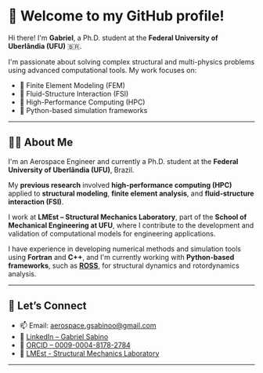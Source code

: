 # 👋 Welcome to my GitHub profile!

Hi there! I'm **Gabriel**, a Ph.D. student at the **Federal University of Uberlândia (UFU)** 🇧🇷.

I'm passionate about solving complex structural and multi-physics problems using advanced computational tools. My work focuses on:

- 🧠 Finite Element Modeling (FEM)  
- 🌊 Fluid-Structure Interaction (FSI)  
- 🚀 High-Performance Computing (HPC)  
- 🐍 Python-based simulation frameworks

---

## 👨‍🔬 About Me

I'm an Aerospace Engineer and currently a Ph.D. student at the **Federal University of Uberlândia (UFU)**, Brazil.

My **previous research** involved **high-performance computing (HPC)** applied to **structural modeling**, **finite element analysis**, and **fluid-structure interaction (FSI)**.

I work at **LMEst – Structural Mechanics Laboratory**, part of the **School of Mechanical Engineering at UFU**, where I contribute to the development and validation of computational models for engineering applications.

I have experience in developing numerical methods and simulation tools using **Fortran** and **C++**, and I'm currently working with **Python-based frameworks**, such as [**ROSS**](https://github.com/petrobras/ross), for structural dynamics and rotordynamics analysis.

---

## 🔗 Let’s Connect

- 📫 Email: aerospace.gsabinoo@gmail.com  
- 💼 [LinkedIn – Gabriel Sabino](https://www.linkedin.com/in/gabriel-sabino-02481b192)  
- 🧪 [ORCID – 0009-0004-8178-2784](https://orcid.org/0009-0004-8178-2784)  
- 🧭 [LMEst - Structural Mechanics Laboratory]([http://www.mecanica.ufu.br/lmest])

---
